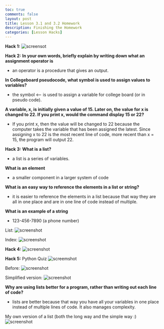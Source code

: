 ```yaml
---
toc: true
comments: false
layout: post
title: Lesson 3.1 and 3.2 Homework
description: Finishing the Homework
categories: [Lesson Hacks]
---
```



**Hack 1:**
![screensot](https://i.paste.pics/K5204.png)

**Hack 2:**
**In your own words, briefly explain by writing down what an assignment operator is**
- an operator is a procedure that gives an output.

**In Collegeboard pseudocode, what symbol is used to assign values to variables?**
- the symbol <-- is used to assign a variable for college board (or in pseudo code).

**A variable, x, is initially given a value of 15. Later on, the value for x is changed to 22. If you print x, would the command display 15 or 22?**
- If you print x, then the value will be changed to 22 because the computer takes the variable that has been assigned the latest. Since assigning x to 22 is the most recent line of code, more recent than x = 15, the program will output 22.

**Hack 3:**
**What is a list?**
- a list is a series of variables.

**What is an element**
- a smaller component in a larger system of code

**What is an easy way to reference the elements in a list or string?**
- it is easier to reference the elements in a list because that way they are all in one place and are in one line of code instead of multiple.

**What is an example of a string**
- 123-456-7890 (a phone number)

List:
![screenshot](https://i.paste.pics/K3QEP.png)

Index:
![screenshot](https://i.paste.pics/K3QFQ.png)

**Hack 4:**
![screenshot](https://i.paste.pics/K48GV.png)

**Hack 5:**
Python Quiz
![screemshot](https://i.paste.pics/K51YC.png)

Before:
![screenshot](https://i.paste.pics/K3QNG.png)

Simplified version:
![screenshot](https://i.paste.pics/K3QQK.png)

**Why are using lists better for a program, rather than writing out each line of code?**
- lists are better because that way you have all your variables in one place instead of multiple lines of code. It also manages complexity.

My own version of a list (both the long way and the simple way :)
![screenshot](https://i.paste.pics/K3QTI.png)